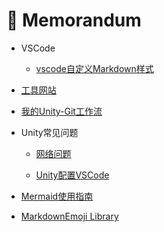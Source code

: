 # :green_book: Memorandum

- VSCode
  - [vscode自定义Markdown样式](./VSCode/vscode自定义Markdown样式.md)

- [工具网站](https://github.com/JpHoooo/Memo/blob/main/Markdown%20Files/ToolsWebsite.md)

- [我的Unity-Git工作流](https://github.com/JpHoooo/Memo/blob/main/Markdown%20Files/MyUnityGitWorkflow.md)

- Unity常见问题
  
  - [网络问题](https://github.com/JpHoooo/Memo/blob/main/Markdown%20Files/ProblemsEncountedInUnity/NetworkIssue.md)
    
  - [Unity配置VSCode](https://github.com/JpHoooo/Memo/blob/main/Markdown%20Files/VisualStudioCode.md)
 
 - [Mermaid使用指南](https://mermaid.js.org/syntax/flowchart.html)
 - [MarkdownEmoji Library](https://www.webfx.com/tools/emoji-cheat-sheet/)
